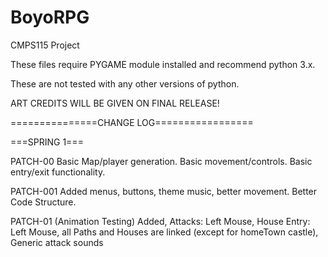 # BoyoRPG
CMPS115 Project

These files require PYGAME module installed and recommend python 3.x. 

These are not tested with any other versions of python. 

ART CREDITS WILL BE GIVEN ON FINAL RELEASE!

===============CHANGE LOG=================

===SPRING 1===

PATCH-00
Basic Map/player generation. Basic movement/controls. Basic entry/exit functionality.

PATCH-001
Added menus, buttons, theme music, better movement. 
Better Code Structure.

PATCH-01 (Animation Testing) 
Added, Attacks: Left Mouse, House Entry: Left Mouse, all Paths and Houses are linked (except for homeTown castle), Generic attack sounds


